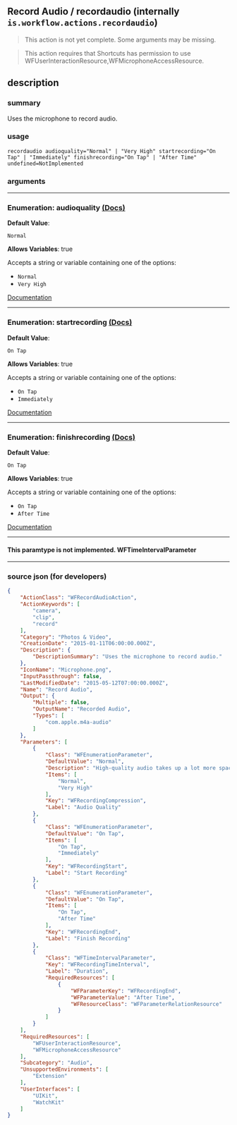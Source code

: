 
## Record Audio / recordaudio (internally `is.workflow.actions.recordaudio`)

> This action is not yet complete. Some arguments may be missing.

> This action requires that Shortcuts has permission to use WFUserInteractionResource,WFMicrophoneAccessResource.


## description

### summary

Uses the microphone to record audio.


### usage
```
recordaudio audioquality="Normal" | "Very High" startrecording="On Tap" | "Immediately" finishrecording="On Tap" | "After Time" undefined=NotImplemented
```

### arguments

---

### Enumeration: audioquality [(Docs)](https://pfgithub.github.io/shortcutslang/gettingstarted#enum-select-field)
**Default Value**:
```
Normal
```
**Allows Variables**: true



Accepts a string 
or variable
containing one of the options:

- `Normal`
- `Very High`

[Documentation](https://pfgithub.github.io/shortcutslang/gettingstarted#enum-select-field)

---

### Enumeration: startrecording [(Docs)](https://pfgithub.github.io/shortcutslang/gettingstarted#enum-select-field)
**Default Value**:
```
On Tap
```
**Allows Variables**: true



Accepts a string 
or variable
containing one of the options:

- `On Tap`
- `Immediately`

[Documentation](https://pfgithub.github.io/shortcutslang/gettingstarted#enum-select-field)

---

### Enumeration: finishrecording [(Docs)](https://pfgithub.github.io/shortcutslang/gettingstarted#enum-select-field)
**Default Value**:
```
On Tap
```
**Allows Variables**: true



Accepts a string 
or variable
containing one of the options:

- `On Tap`
- `After Time`

[Documentation](https://pfgithub.github.io/shortcutslang/gettingstarted#enum-select-field)

---

#### This paramtype is not implemented. WFTimeIntervalParameter

---

### source json (for developers)

```json
{
	"ActionClass": "WFRecordAudioAction",
	"ActionKeywords": [
		"camera",
		"clip",
		"record"
	],
	"Category": "Photos & Video",
	"CreationDate": "2015-01-11T06:00:00.000Z",
	"Description": {
		"DescriptionSummary": "Uses the microphone to record audio."
	},
	"IconName": "Microphone.png",
	"InputPassthrough": false,
	"LastModifiedDate": "2015-05-12T07:00:00.000Z",
	"Name": "Record Audio",
	"Output": {
		"Multiple": false,
		"OutputName": "Recorded Audio",
		"Types": [
			"com.apple.m4a-audio"
		]
	},
	"Parameters": [
		{
			"Class": "WFEnumerationParameter",
			"DefaultValue": "Normal",
			"Description": "High-quality audio takes up a lot more space than normal audio, so stick with normal unless you really need it. Normal audio is returned as an M4A file (with AAC audio), while high-quality audio is returned in uncompressed WAV format.",
			"Items": [
				"Normal",
				"Very High"
			],
			"Key": "WFRecordingCompression",
			"Label": "Audio Quality"
		},
		{
			"Class": "WFEnumerationParameter",
			"DefaultValue": "On Tap",
			"Items": [
				"On Tap",
				"Immediately"
			],
			"Key": "WFRecordingStart",
			"Label": "Start Recording"
		},
		{
			"Class": "WFEnumerationParameter",
			"DefaultValue": "On Tap",
			"Items": [
				"On Tap",
				"After Time"
			],
			"Key": "WFRecordingEnd",
			"Label": "Finish Recording"
		},
		{
			"Class": "WFTimeIntervalParameter",
			"Key": "WFRecordingTimeInterval",
			"Label": "Duration",
			"RequiredResources": [
				{
					"WFParameterKey": "WFRecordingEnd",
					"WFParameterValue": "After Time",
					"WFResourceClass": "WFParameterRelationResource"
				}
			]
		}
	],
	"RequiredResources": [
		"WFUserInteractionResource",
		"WFMicrophoneAccessResource"
	],
	"Subcategory": "Audio",
	"UnsupportedEnvironments": [
		"Extension"
	],
	"UserInterfaces": [
		"UIKit",
		"WatchKit"
	]
}
```
